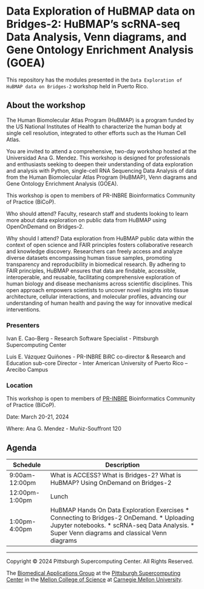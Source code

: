 # Data Exploration of HuBMAP data on Bridges-2: HuBMAP’s scRNA-seq Data Analysis, Venn diagrams, and Gene Ontology Enrichment Analysis (GOEA)

This repository has the modules presented in the `Data Exploration of HuBMAP data on Bridges-2` workshop held in Puerto Rico.

## About the workshop
The Human Biomolecular Atlas Program (HuBMAP) is a program funded by the US National Institutes of Health to characterize the human body at single cell resolution, integrated to other efforts such as the Human Cell Atlas.

You are invited to attend a comprehensive, two-day workshop hosted at the Universidad Ana G. Mendez. This workshop is designed for professionals and enthusiasts seeking to deepen their understanding of data exploration and analysis with Python, single-cell RNA Sequencing Data Analysis of data from the Human Biomolecular Atlas Program (HuBMAP), Venn diagrams and Gene Ontology Enrichment Analysis (GOEA).

This workshop is open to members of PR-INBRE Bioinformatics Community of Practice (BiCoP).

Who should attend? Faculty, research staff and students looking to learn more about data exploration on public data from HuBMAP using OpenOnDemand on Bridges-2.

Why should I attend? Data exploration from HuBMAP public data within the context of open science and FAIR principles fosters collaborative research and knowledge discovery. Researchers can freely access and analyze diverse datasets encompassing human tissue samples, promoting transparency and reproducibility in biomedical research. By adhering to FAIR principles, HuBMAP ensures that data are findable, accessible, interoperable, and reusable, facilitating comprehensive exploration of human biology and disease mechanisms across scientific disciplines. This open approach empowers scientists to uncover novel insights into tissue architecture, cellular interactions, and molecular profiles, advancing our understanding of human health and paving the way for innovative medical interventions.

### Presenters
Ivan E. Cao-Berg - Research Software Specialist - Pittsburgh Supercomputing Center

Luis E. Vázquez Quiñones - PR-INBRE BiRC co-director & Research and Education sub-core Director - Inter American University of Puerto Rico – Arecibo Campus

### Location

This workshop is open to members of [PR-INBRE](https://inbre.hpcf.upr.edu/) Bioinformatics Community of Practice (BiCoP).

Date: March 20-21, 2024

Where: Ana G. Mendez - Muñiz-Souffront 120

## Agenda

| Schedule       | Description                                                                                                                                                                                | 
|----------------|--------------------------------------------------------------------------------------------------------------------------------------------------------------------------------------------|
| 9:00am-12:00pm | What is ACCESS? What is Bridges-2?  What is HuBMAP? Using OnDemand on Bridges-2                                                                                                            |
| 12:00pm-1:00pm | Lunch                                                                                                                                                                                      |
| 1:00pm-4:00pm  | HuBMAP Hands On Data Exploration Exercises * Connecting to Bridges-2 OnDemand. * Uploading Jupyter notebooks. * scRNA-seq Data Analysis. * Super Venn diagrams and classical Venn diagrams |

---
Copyright © 2024 Pittsburgh Supercomputing Center. All Rights Reserved.

The [Biomedical Applications Group](https://www.psc.edu/biomedical-applications/) at the [Pittsburgh Supercomputing
Center](http://www.psc.edu) in the [Mellon College of Science](https://www.cmu.edu/mcs/) at [Carnegie Mellon University](http://www.cmu.edu).
